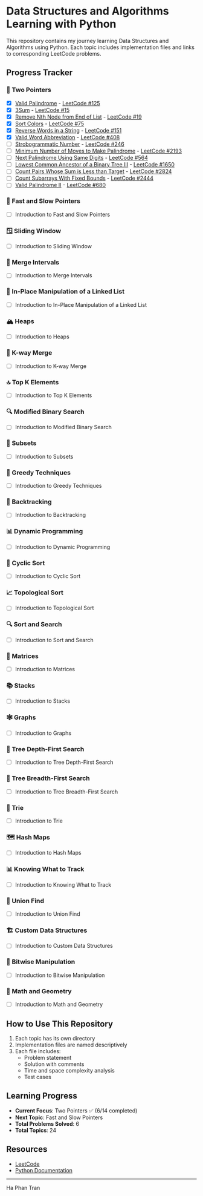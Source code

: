 # Data Structures and Algorithms Learning with Python

This repository contains my journey learning Data Structures and Algorithms using Python. Each topic includes implementation files and links to corresponding LeetCode problems.

## Progress Tracker

### 🎯 Two Pointers

- [x] [Valid Palindrome](./two_pointers/valid_palindrome.py) - [LeetCode #125](https://leetcode.com/problems/valid-palindrome/)
- [x] [3Sum](./two_pointers/three_sum.py) - [LeetCode #15](https://leetcode.com/problems/3sum/)
- [x] [Remove Nth Node from End of List](./two_pointers/remove_nth_node.py) - [LeetCode #19](https://leetcode.com/problems/remove-nth-node-from-end-of-list/)
- [x] [Sort Colors](./two_pointers/sort_colors.py) - [LeetCode #75](https://leetcode.com/problems/sort-colors/)
- [x] [Reverse Words in a String](./two_pointers/reverse_words.py) - [LeetCode #151](https://leetcode.com/problems/reverse-words-in-a-string/)
- [x] [Valid Word Abbreviation](./two_pointers/valid_word_abbreviation.py) - [LeetCode #408](https://leetcode.com/problems/valid-word-abbreviation/)
- [ ] [Strobogrammatic Number](./two_pointers/strobogrammatic_number.py) - [LeetCode #246](https://leetcode.com/problems/strobogrammatic-number/)
- [ ] [Minimum Number of Moves to Make Palindrome](./two_pointers/min_moves_palindrome.py) - [LeetCode #2193](https://leetcode.com/problems/minimum-number-of-moves-to-make-palindrome/)
- [ ] [Next Palindrome Using Same Digits](./two_pointers/next_palindrome_same_digits.py) - [LeetCode #564](https://leetcode.com/problems/find-the-closest-palindrome/)
- [ ] [Lowest Common Ancestor of a Binary Tree III](./two_pointers/lca_binary_tree_iii.py) - [LeetCode #1650](https://leetcode.com/problems/lowest-common-ancestor-of-a-binary-tree-iii/)
- [ ] [Count Pairs Whose Sum is Less than Target](./two_pointers/count_pairs_sum_target.py) - [LeetCode #2824](https://leetcode.com/problems/count-pairs-whose-sum-is-less-than-target/)
- [ ] [Count Subarrays With Fixed Bounds](./two_pointers/count_subarrays_fixed_bounds.py) - [LeetCode #2444](https://leetcode.com/problems/count-subarrays-with-fixed-bounds/)
- [ ] [Valid Palindrome II](./two_pointers/valid_palindrome_ii.py) - [LeetCode #680](https://leetcode.com/problems/valid-palindrome-ii/)

### 🏃 Fast and Slow Pointers
- [ ] Introduction to Fast and Slow Pointers

### 🪟 Sliding Window
- [ ] Introduction to Sliding Window

### 📅 Merge Intervals
- [ ] Introduction to Merge Intervals

### 🔗 In-Place Manipulation of a Linked List
- [ ] Introduction to In-Place Manipulation of a Linked List

### 🏔️ Heaps
- [ ] Introduction to Heaps

### 🔀 K-way Merge
- [ ] Introduction to K-way Merge

### 🔝 Top K Elements
- [ ] Introduction to Top K Elements

### 🔍 Modified Binary Search
- [ ] Introduction to Modified Binary Search

### 🔢 Subsets
- [ ] Introduction to Subsets

### 🎯 Greedy Techniques
- [ ] Introduction to Greedy Techniques

### 🔄 Backtracking
- [ ] Introduction to Backtracking

### 📊 Dynamic Programming
- [ ] Introduction to Dynamic Programming

### 🔄 Cyclic Sort
- [ ] Introduction to Cyclic Sort

### 📈 Topological Sort
- [ ] Introduction to Topological Sort

### 🔍 Sort and Search
- [ ] Introduction to Sort and Search

### 🎲 Matrices
- [ ] Introduction to Matrices

### 📚 Stacks
- [ ] Introduction to Stacks

### 🕸️ Graphs
- [ ] Introduction to Graphs

### 🌳 Tree Depth-First Search
- [ ] Introduction to Tree Depth-First Search

### 🌳 Tree Breadth-First Search
- [ ] Introduction to Tree Breadth-First Search

### 🌲 Trie
- [ ] Introduction to Trie

### 🗺️ Hash Maps
- [ ] Introduction to Hash Maps

### 📊 Knowing What to Track
- [ ] Introduction to Knowing What to Track

### 🤝 Union Find
- [ ] Introduction to Union Find

### 🏗️ Custom Data Structures
- [ ] Introduction to Custom Data Structures

### 🔢 Bitwise Manipulation
- [ ] Introduction to Bitwise Manipulation

### 📐 Math and Geometry
- [ ] Introduction to Math and Geometry

## How to Use This Repository

1. Each topic has its own directory
2. Implementation files are named descriptively
3. Each file includes:
   - Problem statement
   - Solution with comments
   - Time and space complexity analysis
   - Test cases

## Learning Progress

- **Current Focus**: Two Pointers ✅ (6/14 completed)
- **Next Topic**: Fast and Slow Pointers
- **Total Problems Solved**: 6
- **Total Topics**: 24

## Resources

- [LeetCode](https://leetcode.com/)
- [Python Documentation](https://docs.python.org/3/)

---
Ha Phan Tran

